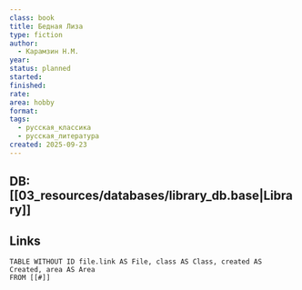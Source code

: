 ```yaml
---
class: book
title: Бедная Лиза
type: fiction
author:
  - Карамзин Н.М.
year:
status: planned
started:
finished:
rate:
area: hobby
format:
tags:
  - русская_классика
  - русская_литература
created: 2025-09-23
---
```

## DB: [[03_resources/databases/library_db.base|Library]]

## Links

```dataview
TABLE WITHOUT ID file.link AS File, class AS Class, created AS Created, area AS Area
FROM [[#]]
````